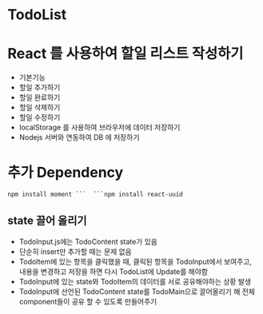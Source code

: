 # TodoList

# React 를 사용하여 할일 리스트 작성하기

- 기본기능
- 할일 추가하기
- 할일 완료하기
- 할일 삭제하기
- 할일 수정하기
- localStorage 를 사용하여 브라우저에 데이터 저장하기
- Nodejs 서버와 연동하여 DB 에 저장하기

# 추가 Dependency

` npm install moment ``` 
```npm install react-uuid `

## state 끌어 올리기

- TodoInput.js에는 TodoContent state가 있음
- 단순히 insert만 추가할 때는 문제 없음
- TodoItem에 있는 항목을 클릭했을 때, 클릭된 항목을 TodoInput에서 보여주고, 내용을 변경하고
  저장을 하면 다시 TodoList에 Update를 해야함
- TodoInput에 있는 state와 TodoItem의 데이터를 서로 공유해야하는 상황 발생
- TodoInput에 선언된 TodoContent state를 TodoMain으로 끌어올리기 해 전체
  component들이 공유 할 수 있도록 만들어주기
